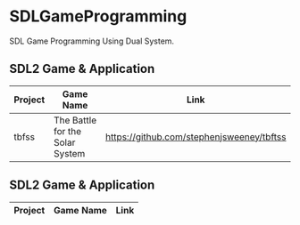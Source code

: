 # SDLGameProgramming
SDL Game Programming Using Dual System.


## SDL2 Game & Application

| Project | Game Name| Link |
| -------- | -------- | -------- |
|tbfss |The Battle for the Solar System     |  https://github.com/stephenjsweeney/tbftss    |


## SDL2 Game & Application

| Project | Game Name| Link |
| -------- | -------- | -------- |
